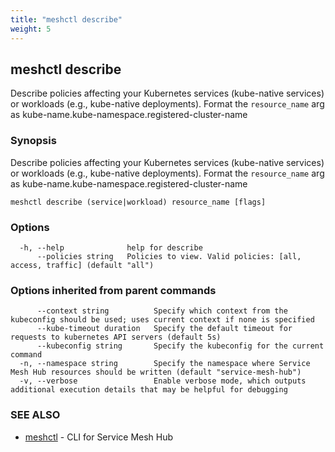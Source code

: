 ```yaml
---
title: "meshctl describe"
weight: 5
---
```

## meshctl describe

Describe policies affecting your Kubernetes services (kube-native services) or workloads (e.g., kube-native deployments). Format the `resource_name` arg as kube-name.kube-namespace.registered-cluster-name

### Synopsis

Describe policies affecting your Kubernetes services (kube-native services) or workloads (e.g., kube-native deployments). Format the `resource_name` arg as kube-name.kube-namespace.registered-cluster-name

```
meshctl describe (service|workload) resource_name [flags]
```

### Options

```
  -h, --help              help for describe
      --policies string   Policies to view. Valid policies: [all, access, traffic] (default "all")
```

### Options inherited from parent commands

```
      --context string          Specify which context from the kubeconfig should be used; uses current context if none is specified
      --kube-timeout duration   Specify the default timeout for requests to kubernetes API servers (default 5s)
      --kubeconfig string       Specify the kubeconfig for the current command
  -n, --namespace string        Specify the namespace where Service Mesh Hub resources should be written (default "service-mesh-hub")
  -v, --verbose                 Enable verbose mode, which outputs additional execution details that may be helpful for debugging
```

### SEE ALSO

* [meshctl](../meshctl)	 - CLI for Service Mesh Hub

